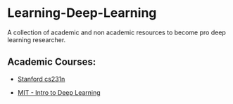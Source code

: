 # Learning-Deep-Learning
A collection of academic and non academic resources to become pro deep learning researcher.

## Academic Courses:

* [Stanford cs231n](http://cs231n.stanford.edu/2017/)

* [MIT - Intro to Deep Learning](http://introtodeeplearning.com/2022/index.html)
